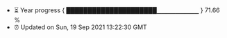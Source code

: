 - ⏳ Year progress { █████████████████████▁▁▁▁▁▁▁▁▁ } 71.66 %
- ⏰ Updated on Sun, 19 Sep 2021 13:22:30 GMT

